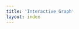 ```yaml
---
title: 'Interactive Graph'
layout: index
---
```


<!-- START SIGMA IMPORTS -->
<script src="js/sigma/sigma.core.js"></script>
<script src="js/sigma/conrad.js"></script>
<script src="js/sigma/utils/sigma.utils.js"></script>
<script src="js/sigma/utils/sigma.polyfills.js"></script>
<script src="js/sigma/sigma.settings.js"></script>
<script src="js/sigma/classes/sigma.classes.dispatcher.js"></script>
<script src="js/sigma/classes/sigma.classes.configurable.js"></script>
<script src="js/sigma/classes/sigma.classes.graph.js"></script>
<script src="js/sigma/classes/sigma.classes.camera.js"></script>
<script src="js/sigma/classes/sigma.classes.quad.js"></script>
<script src="js/sigma/classes/sigma.classes.edgequad.js"></script>
<script src="js/sigma/captors/sigma.captors.mouse.js"></script>
<script src="js/sigma/captors/sigma.captors.touch.js"></script>
<script src="js/sigma/renderers/sigma.renderers.canvas.js"></script>
<script src="js/sigma/renderers/sigma.renderers.webgl.js"></script>
<script src="js/sigma/renderers/sigma.renderers.svg.js"></script>
<script src="js/sigma/renderers/sigma.renderers.def.js"></script>
<script src="js/sigma/renderers/webgl/sigma.webgl.nodes.def.js"></script>
<script src="js/sigma/renderers/webgl/sigma.webgl.nodes.fast.js"></script>
<script src="js/sigma/renderers/webgl/sigma.webgl.edges.def.js"></script>
<script src="js/sigma/renderers/webgl/sigma.webgl.edges.fast.js"></script>
<script src="js/sigma/renderers/webgl/sigma.webgl.edges.arrow.js"></script>
<script src="js/sigma/renderers/canvas/sigma.canvas.labels.def.js"></script>
<script src="js/sigma/renderers/canvas/sigma.canvas.hovers.def.js"></script>
<script src="js/sigma/renderers/canvas/sigma.canvas.nodes.def.js"></script>
<script src="js/sigma/renderers/canvas/sigma.canvas.edges.def.js"></script>
<script src="js/sigma/renderers/canvas/sigma.canvas.edges.curve.js"></script>
<script src="js/sigma/renderers/canvas/sigma.canvas.edges.arrow.js"></script>
<script src="js/sigma/renderers/canvas/sigma.canvas.edges.curvedArrow.js"></script>
<script src="js/sigma/renderers/canvas/sigma.canvas.edgehovers.def.js"></script>
<script src="js/sigma/renderers/canvas/sigma.canvas.edgehovers.curve.js"></script>
<script src="js/sigma/renderers/canvas/sigma.canvas.edgehovers.arrow.js"></script>
<script src="js/sigma/renderers/canvas/sigma.canvas.edgehovers.curvedArrow.js"></script>
<script src="js/sigma/renderers/canvas/sigma.canvas.extremities.def.js"></script>
<script src="js/sigma/renderers/svg/sigma.svg.utils.js"></script>
<script src="js/sigma/renderers/svg/sigma.svg.nodes.def.js"></script>
<script src="js/sigma/renderers/svg/sigma.svg.edges.def.js"></script>
<script src="js/sigma/renderers/svg/sigma.svg.edges.curve.js"></script>
<script src="js/sigma/renderers/svg/sigma.svg.labels.def.js"></script>
<script src="js/sigma/renderers/svg/sigma.svg.hovers.def.js"></script>
<script src="js/sigma/middlewares/sigma.middlewares.rescale.js"></script>
<script src="js/sigma/middlewares/sigma.middlewares.copy.js"></script>
<script src="js/sigma/misc/sigma.misc.animation.js"></script>
<script src="js/sigma/misc/sigma.misc.bindEvents.js"></script>
<script src="js/sigma/misc/sigma.misc.bindDOMEvents.js"></script>
<script src="js/sigma/misc/sigma.misc.drawHovers.js"></script>
<!-- END SIGMA IMPORTS -->
<div id="container">
  <style>
    #graph-container {
      width: 700px;
      height: 500px;
    }
  </style>
  <div id="graph-container"></div>
</div>
<script>
/*
 * This is a basic example on how to instantiate sigma. A random graph is
 * generated and stored in the "graph" variable, and then sigma is instantiated
 * directly with the graph.
 *
 * The simple instance of sigma is enough to make it render the graph on the on
 * the screen, since the graph is given directly to the constructor.
 */

var data = {
  "nodes": [
  {%- comment -%}
    Look for all nodes.
  {%- endcomment -%}
{%- for coll in site.collections -%}
{%- assign cindex = forloop.index -%}
{%- assign clength = forloop.length -%}
{%- if coll.label != 'posts' -%}
{%- for item in coll.docs -%}
  {%- if cindex == clength and forloop.last -%}
    {"id": "{{ item.title | replace: ' ', '.' }}", "group": {{ cindex }}}
  {%- else -%}
    {"id": "{{ item.title | replace: ' ', '.' }}", "group": {{ cindex }}},
  {%- endif -%}
{%- endfor -%}
{%- endif -%}
{%- endfor -%}
],
  "links": [
{%- comment -%}
    Create the links.
{%- endcomment -%}
{%- capture links -%}{%- for coll in site.collections -%}
  {%- if coll.label != 'posts' -%}
  {%- for item in coll.docs -%}
    {%- assign sz = item.dependencies | size -%}
    {%- if sz == 0 -%}{%- else -%}
      {%- for dep in item.dependencies -%}
        {%- if dep contains '/servers/' -%}
          {%- assign depobj = site.servers | where:"id", dep | first -%}
        {%- elsif dep contains '/middlewares/' -%}
          {%- assign depobj = site.middlewares | where:"id", dep | first -%}
        {%- elsif dep contains '/services/' -%}
          {%- assign depobj = site.services | where:"id", dep | first -%}
        {%- elsif dep contains '/infrastructure/' -%}
          {%- assign depobj = site.infrastructure | where:"id", dep | first -%}
        {%- endif -%}
        {"source": "{{ item.title | replace: ' ', '.' }}", "target": "{{ depobj.title | strip | replace: ' ', '.' }}", "value": 1}|
      {%- endfor -%}
    {%- endif -%}
  {%- endfor -%}
  {%- endif -%}
{%- endfor -%}{%- endcapture -%}
{%- assign array = links | remove: "\n" | remove: " " | split: "|" | uniq -%}
{%- for a in array -%}
{%- if forloop.last == true -%}
{{ a }}
{%- else -%}
{{ a | append: ","}}
{%- endif -%}
{%- endfor -%}
]}


// check how many items we have per group

function one(i){return i.group == 1};
function two(i){return i.group == 2};
function three(i){return i.group == 3};
function four(i){return i.group == 4};
function five(i){return i.group == 5};

var len = [ data.nodes.filter(one).length,
            data.nodes.filter(two).length,
            data.nodes.filter(three).length,
            data.nodes.filter(four).length,
            data.nodes.filter(five).length
          ]

var colors = ["#1f77b4","#ff7f0e","#2ca02c","#d62728","#9467bd","#8c564b","#e377c2","#7f7f7f","#bcbd22","#17becf"]

var i,
    s,
    N = data.nodes.length,
    E = data.links.length,
    g = {
      nodes: [],
      edges: []
    };

// Generate a random graph:
for (i = 0; i < N; i++){
var item = data.nodes[i];
var L = len[item.group - 1];
  g.nodes.push({
    id: item.id,
    label: item.id,
    group: item.group,
    size: 1,
    color: colors[item.group - 1],

    x: i % L,
    y: item.group

  });
};

for (i = 0; i < E; i++){
var item = data.links[i];
  g.edges.push({
    id: 'e' + i,
    source: item.source,
    target: item.target,
    size: 1,
    color: '#ccc'
  });
};

console.log(g);

// Add a method to the graph model that returns an
// object with every neighbors of a node inside:
sigma.classes.graph.addMethod('neighbors', function(nodeId) {
  var k,
      neighbors = {},
      index = this.allNeighborsIndex[nodeId] || {};

  for (k in index)
    neighbors[k] = this.nodesIndex[k];

  return neighbors;
});


// Instantiate sigma:
var s = new sigma({
  graph: g,
  container: 'graph-container',
  settings: {
      defaultNodeColor: '#ec5148',
      defaultLabelSize: 8
    }

});


      // We first need to save the original colors of our
      // nodes and edges, like this:

      s.graph.nodes().forEach(function(n) {
        n.originalColor = n.color;
      });

      s.graph.edges().forEach(function(e) {
        e.originalColor = e.color;
      });

      // When a node is clicked, we check for each node
      // if it is a neighbor of the clicked one. If not,
      // we set its color as grey, and else, it takes its
      // original color.
      // We do the same for the edges, and we only keep
      // edges that have both extremities colored.
      s.bind('clickNode', function(e) {
        var nodeId = e.data.node.id,
            toKeep = s.graph.neighbors(nodeId);
        toKeep[nodeId] = e.data.node;

        s.graph.nodes().forEach(function(n) {
          if (toKeep[n.id])
            n.color = n.originalColor;
          else
            n.color = '#eee';
        });

        s.graph.edges().forEach(function(e) {
          if (toKeep[e.source] && toKeep[e.target])
            e.color = e.originalColor;
          else
            e.color = '#eee';
        });

        // Since the data has been modified, we need to
        // call the refresh method to make the colors
        // update effective.
        s.refresh();
      });

      // When the stage is clicked, we just color each
      // node and edge with its original color.
      s.bind('clickStage', function(e) {
        s.graph.nodes().forEach(function(n) {
          n.color = n.originalColor;
        });

        s.graph.edges().forEach(function(e) {
          e.color = e.originalColor;
        });

        // Same as in the previous event:
        s.refresh();
      });


      s.bind('clickNode', function(e) {
      clicknode = e.data.node;
      var left = e['data']['node']['renderer1:x'];
          var top = e['data']['node']['renderer1:y'];
          $('.popover').html(clicknode.label);
          var theHeight = $('.popover').height();
          var theWidth = $('.popover').width();
          $('.popover').css('left', (left)-30 -theWidth+ 'px');
          $('.popover').css('top', (top-(theHeight/2))+35 + 'px');
          $('.popover').show();
      });
      s.bind('clickStage', function(e) {
       $('.popover').hide()
      });

</script>
